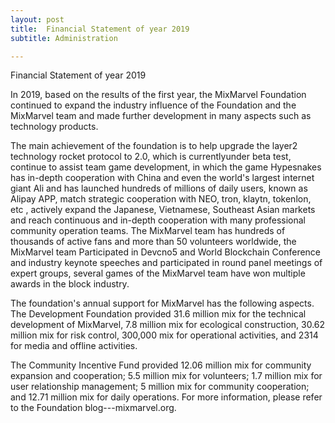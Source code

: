 ```yaml
---
layout: post
title:  Financial Statement of year 2019
subtitle: Administration

---
```


Financial Statement  of  year 2019



 In 2019, based on the results of the first year, the MixMarvel Foundation continued to expand the industry influence of the Foundation and the MixMarvel team and made further development in many aspects such as technology products. 



The main achievement of the foundation is to help upgrade the layer2 technology rocket protocol to 2.0, which is currentlyunder beta test, continue to assist team game development, in which the game Hypesnakes has in-depth cooperation with China and even the world's largest internet giant Ali and has launched hundreds of millions of daily users, known as  Alipay APP, match  strategic cooperation with NEO, tron, klaytn, tokenlon, etc ,  actively expand the Japanese, Vietnamese, Southeast Asian markets and reach continuous and in-depth cooperation with many professional community operation teams.  The MixMarvel team has hundreds of thousands of active fans and more than 50 volunteers worldwide, the MixMarvel team Participated in Devcno5 and World Blockchain Conference and industry keynote speeches and participated in round panel meetings of expert groups, several games of the MixMarvel team have won multiple awards in the block industry.  



The foundation's annual support for MixMarvel has the following aspects.
The Development Foundation provided 31.6 million mix for the technical development of MixMarvel, 7.8 million mix for ecological construction, 30.62 million mix for risk control, 300,000 mix for operational activities, and 2314 for media and offline activities. 

The Community Incentive Fund provided 12.06 million mix for community expansion and cooperation; 5.5 million mix for volunteers; 1.7 million mix for user relationship management; 5 million mix for community cooperation; and 12.71 million mix for daily operations. For more information, please refer to the Foundation blog---mixmarvel.org. 
